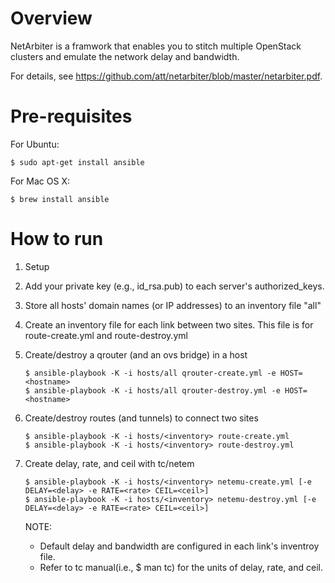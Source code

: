 
# Overview 
NetArbiter is a framwork that enables you to stitch multiple OpenStack clusters and emulate the network delay and bandwidth.

For details, see <https://github.com/att/netarbiter/blob/master/netarbiter.pdf>.

# Pre-requisites
For Ubuntu:
```
$ sudo apt-get install ansible
```
For Mac OS X:
```
$ brew install ansible
```

# How to run 
1. Setup
 1. Add your private key (e.g., id_rsa.pub) to each server's authorized_keys.
 2. Store all hosts' domain names (or IP addresses) to an inventory file "all"
 3. Create an inventory file for each link between two sites. 
  This file is for route-create.yml and route-destroy.yml

2. Create/destroy a qrouter (and an ovs bridge) in a host
   ```
   $ ansible-playbook -K -i hosts/all qrouter-create.yml -e HOST=<hostname> 
   $ ansible-playbook -K -i hosts/all qrouter-destroy.yml -e HOST=<hostname> 
   ```

3. Create/destroy routes (and tunnels) to connect two sites 
   ```
   $ ansible-playbook -K -i hosts/<inventory> route-create.yml
   $ ansible-playbook -K -i hosts/<inventory> route-destroy.yml
   ```

4. Create delay, rate, and ceil with tc/netem
   ```
   $ ansible-playbook -K -i hosts/<inventory> netemu-create.yml [-e DELAY=<delay> -e RATE=<rate> CEIL=<ceil>]
   $ ansible-playbook -K -i hosts/<inventory> netemu-destroy.yml [-e DELAY=<delay> -e RATE=<rate> CEIL=<ceil>]
   ```

   NOTE:
    - Default delay and bandwidth are configured in each link's inventroy file. 
    - Refer to tc manual(i.e., $ man tc) for the units of delay, rate, and ceil. 

